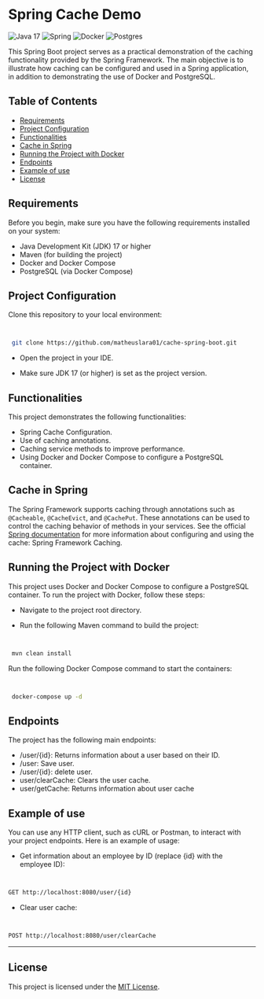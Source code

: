 # Spring Cache Demo

![Java 17](https://img.icons8.com/color/48/java-coffee-cup-logo--v1.png)
![Spring](https://img.icons8.com/color/48/spring-logo.png)
![Docker](https://img.icons8.com/color/48/docker.png)
![Postgres](https://img.icons8.com/color/48/postgreesql.png)

This Spring Boot project serves as a practical demonstration of the caching functionality provided by the Spring Framework. The main objective is to illustrate how caching can be configured and used in a Spring application, in addition to demonstrating the use of Docker and PostgreSQL.

## Table of Contents

- [Requirements](#requirements)
- [Project Configuration](#project-configuration)
- [Functionalities](#functionalities)
- [Cache in Spring](#cache-in-spring)
- [Running the Project with Docker](#docker)
- [Endpoints](#endpoints)
- [Example of use](#example-of-use)
- [License](#license)

<a name="requirements"></a>
## Requirements

Before you begin, make sure you have the following requirements installed on your system:

 - Java Development Kit (JDK) 17 or higher
 - Maven (for building the project)
 - Docker and Docker Compose
 - PostgreSQL (via Docker Compose)

<a name="project-configuration"></a>
## Project Configuration

Clone this repository to your local environment:

```sh


 git clone https://github.com/matheuslara01/cache-spring-boot.git

```

 - Open the project in your IDE.

 - Make sure JDK 17 (or higher) is set as the project version.

<a name="functionalities"></a>
## Functionalities


This project demonstrates the following functionalities:

 - Spring Cache Configuration.
 - Use of caching annotations.
 - Caching service methods to improve performance.
 - Using Docker and Docker Compose to configure a PostgreSQL container.

<a name="cache-in-spring"></a>
## Cache in Spring

The Spring Framework supports caching through annotations such as ``@Cacheable``, ``@CacheEvict``, and ``@CachePut``. These annotations can be used to control the caching behavior of methods in your services. 
See the official [Spring documentation](https://spring.io/guides/gs/caching/) for more information about configuring and using the cache: Spring Framework Caching.

<a name="docker"></a>
## Running the Project with Docker

This project uses Docker and Docker Compose to configure a PostgreSQL container. To run the project with Docker, follow these steps:

 - Navigate to the project root directory.

 - Run the following Maven command to build the project:

```sh


 mvn clean install

```

Run the following Docker Compose command to start the containers:

```sh


 docker-compose up -d

```

<a name="endpoints"></a>
## Endpoints

The project has the following main endpoints:

 - /user/{id}: Returns information about a user based on their ID.
 - /user: Save user.
 - /user/{id}: delete user.
 - user/clearCache: Clears the user cache.
 - user/getCache: Returns information about user cache

<a name="example-of-use"></a>
## Example of use

You can use any HTTP client, such as cURL or Postman, to interact with your project endpoints. Here is an example of usage:

 - Get information about an employee by ID (replace {id} with the employee ID):

```sh


GET http://localhost:8080/user/{id}

```

 - Clear user cache:

```sh


POST http://localhost:8080/user/clearCache

```

---
<a name="license"></a>
## License

This project is licensed under the [MIT License](https://opensource.org/licenses/MIT).
